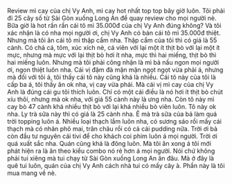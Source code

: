 Review mì cay của chị Vy Anh, mì cay hot nhất top top bây giờ luôn. Tôi phải đi 25 cây số từ Sài Gòn xuống Long An để quay review cho mọi người nè. Bữa giờ là hot rần rần cái tô mì 35.000đ của chị Vy Anh đúng không? Và tôi xác nhận là có nha mọi người ơi, chị Vy Anh có bán cái tô mì 35.000đ thiệt. Nhưng mà tôi ăn cái tô mì thập cẩm nha. Thập cẩm của tôi thì có giá là 55 cành. Có chả cá, tôm, xúc xích nè, cá viên với lại một ít thịt bò với lại một ít mực, nhưng mà mực với lại thịt bò hơi ít nha, mực thì hai miếng, thịt bò thì hai miếng luôn. Nhưng mà tôi phải công nhận là mì bả nấu ngon mọi người ơi, ngon thiệt luôn nha. Cái vị đậm đà mặn mặn ngọt ngọt vừa phải á, nhưng mà đối với tôi á, tôi thấy cái tô này cũng khá là nhiều. Cái tô này của tôi là cấp ba á, tôi thấy ăn ok nha, vị cay vừa phải. Mà cái vị mì cay của chị Vy Anh là đúng cái gu tôi thích luôn. Chỉ có một cái điều là nó hơi ít thịt bò chút xíu thôi, nhưng mà ok nha, với giá 55 cành này là ưng nha. Còn tô này mì cay bò 47 cành khá nhiều thịt bò với lại khá nhiều bò viên luôn. Tô này ok nha. Ly trà sữa này thì có giá là 25 cành nha. Ê mà trà sữa của bả làm quá trời topping luôn á. Nhiều loại thạch lắm luôn nha, có sương sáo rồi mấy cái thạch mà có nhân phô mai, trân châu rồi có cả cái pudding nữa. Trời ơi bả còn đầu tư nguyên cái tivi để cho khách coi phim luôn á mọi người. Trời ơi quá xuất sắc nha. Quán cũng khá là đông luôn. Mà tôi ăn xong á tôi mới phát hiện ra là ăn theo kiểu combo nó rẻ hơn á mọi người. Nói chứ không phải tui xiêng mà tui chạy từ Sài Gòn xuống Long An ăn đâu. Mà ở đây là quê tui luôn, quán của chị Vy Anh cách nhà tui có mấy cây à. Phần này là tôi mua mang về nè.